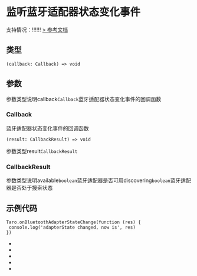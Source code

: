 # 监听蓝牙适配器状态变化事件
支持情况：!!!!!!
[> 参考文档
](https://developers.weixin.qq.com/miniprogram/dev/api/device/bluetooth/wx.onBluetoothAdapterStateChange.html)
## 类型[​](onBluetoothAdapterStateChange.html#类型)
```tsx
(callback: Callback) => void
```

## 参数[​](onBluetoothAdapterStateChange.html#参数)
参数类型说明callback`Callback`蓝牙适配器状态变化事件的回调函数
### Callback[​](onBluetoothAdapterStateChange.html#callback)
蓝牙适配器状态变化事件的回调函数
```tsx
(result: CallbackResult) => void
```
参数类型result`CallbackResult`
### CallbackResult[​](onBluetoothAdapterStateChange.html#callbackresult)
参数类型说明available`boolean`蓝牙适配器是否可用discovering`boolean`蓝牙适配器是否处于搜索状态
## 示例代码[​](onBluetoothAdapterStateChange.html#示例代码)
```tsx
Taro.onBluetoothAdapterStateChange(function (res) {
 console.log('adapterState changed, now is', res)
})
```

- 
- 

- 
- 

-
